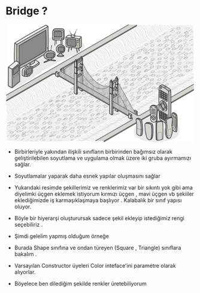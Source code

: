 # Bridge ?

<img src = "https://github.com/rasitesdmr/StructuralDesignPatterns/blob/master/image/bridge.png" />

* Birbirleriyle yakından ilişkili sınıfların birbirinden bağımsız olarak geliştirilebilen soyutlama
  ve uygulama olmak üzere iki gruba ayırmamızı sağlar.
* Soyutlamalar yaparak daha esnek yapılar oluşmasını sağlar 

* Yukarıdaki resimde şekillerimiz ve renklerimiz var bir sıkıntı yok gibi ama diyelimki üçgen eklemek istiyorum 
kırmızı üçgen , mavi üçgen vb şekiiler eklediğimizde iş karmaşıklaşmaya başlıyor . Kalabalık bir sınıf yapısı oluyor.

* Böyle bir hiyerarşi oluşturursak sadece şekil ekleyip istediğimiz rengi seçebiliriz .

* Şimdi gelelim yapmış olduğum örneğe 
* Burada Shape sınıfına ve ondan türeyen (Square , Triangle) sınıflara bakalım .
* Varsayılan Constructor üyeleri Color inteface'ini parametre olarak alıyorlar.
* Böyelece ben dilediğim şekilde renkler üretebiliyorum
